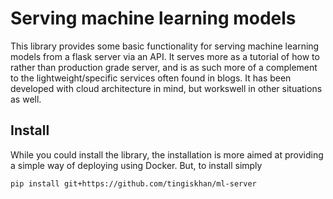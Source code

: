 # Serving machine learning models

This library provides some basic functionality for serving machine learning models from a flask server via an API. It serves more as a tutorial of how to rather than production grade server, and is as such  more of a complement to the lightweight/specific services often found in blogs. It has been developed with cloud architecture in mind, but workswell in other situations as well.

## Install
While you could install the library, the installation is more aimed at providing a simple way of deploying using Docker. But, to install simply
```
pip install git+https://github.com/tingiskhan/ml-server
```
